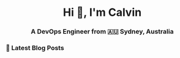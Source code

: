<h1 align="center">Hi 👋, I'm Calvin</h1>
<h3 align="center">A DevOps Engineer from 🇦🇺 Sydney, Australia</h3>


### 📖 Latest Blog Posts

<!-- BLOG-POST-LIST:START -->
<!-- BLOG-POST-LIST:END -->

